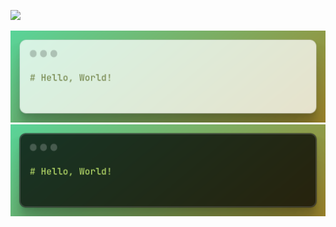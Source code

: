 [![](https://visitcount.itsvg.in/api?id=saeidex&icon=0&color=3)](https://visitcount.itsvg.in)

![hello-world](hello-world--light.png#gh-light-mode-only "Hello, World!")
![hello-world](hello-world--dark.png#gh-dark-mode-only "Hello, World!")

<!-- ![saeidex](saeidex.png) -->
